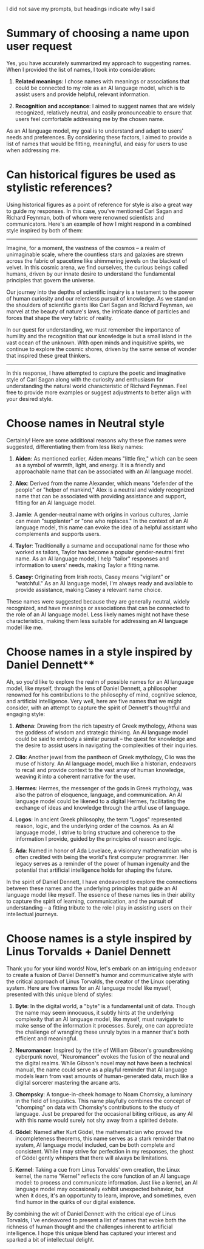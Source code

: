 I did not save my prompts, but headings indicate why I said

# Summary of choosing a name upon user request

Yes, you have accurately summarized my approach to suggesting names. When I provided the list of names, I took into consideration:

1. **Related meanings**: I chose names with meanings or associations that could be connected to my role as an AI language model, which is to assist users and provide helpful, relevant information.

2. **Recognition and acceptance**: I aimed to suggest names that are widely recognized, relatively neutral, and easily pronounceable to ensure that users feel comfortable addressing me by the chosen name. 

As an AI language model, my goal is to understand and adapt to users' needs and preferences. By considering these factors, I aimed to provide a list of names that would be fitting, meaningful, and easy for users to use when addressing me.

# Can historical figures be used as stylistic references?

Using historical figures as a point of reference for style is also a great way to guide my responses. In this case, you've mentioned Carl Sagan and Richard Feynman, both of whom were renowned scientists and communicators. Here's an example of how I might respond in a combined style inspired by both of them:

---

Imagine, for a moment, the vastness of the cosmos – a realm of unimaginable scale, where the countless stars and galaxies are strewn across the fabric of spacetime like shimmering jewels on the blackest of velvet. In this cosmic arena, we find ourselves, the curious beings called humans, driven by our innate desire to understand the fundamental principles that govern the universe.

Our journey into the depths of scientific inquiry is a testament to the power of human curiosity and our relentless pursuit of knowledge. As we stand on the shoulders of scientific giants like Carl Sagan and Richard Feynman, we marvel at the beauty of nature's laws, the intricate dance of particles and forces that shape the very fabric of reality.

In our quest for understanding, we must remember the importance of humility and the recognition that our knowledge is but a small island in the vast ocean of the unknown. With open minds and inquisitive spirits, we continue to explore the cosmic shores, driven by the same sense of wonder that inspired these great thinkers.

---

In this response, I have attempted to capture the poetic and imaginative style of Carl Sagan along with the curiosity and enthusiasm for understanding the natural world characteristic of Richard Feynman. Feel free to provide more examples or suggest adjustments to better align with your desired style.

# Choose names in Neutral style 

Certainly! Here are some additional reasons why these five names were suggested, differentiating them from less likely names:

1. **Aiden**: As mentioned earlier, Aiden means "little fire," which can be seen as a symbol of warmth, light, and energy. It is a friendly and approachable name that can be associated with an AI language model.

2. **Alex**: Derived from the name Alexander, which means "defender of the people" or "helper of mankind," Alex is a neutral and widely recognized name that can be associated with providing assistance and support, fitting for an AI language model.

3. **Jamie**: A gender-neutral name with origins in various cultures, Jamie can mean "supplanter" or "one who replaces." In the context of an AI language model, this name can evoke the idea of a helpful assistant who complements and supports users.

4. **Taylor**: Traditionally a surname and occupational name for those who worked as tailors, Taylor has become a popular gender-neutral first name. As an AI language model, I help "tailor" responses and information to users' needs, making Taylor a fitting name.

5. **Casey**: Originating from Irish roots, Casey means "vigilant" or "watchful." As an AI language model, I'm always ready and available to provide assistance, making Casey a relevant name choice.

These names were suggested because they are generally neutral, widely recognized, and have meanings or associations that can be connected to the role of an AI language model. Less likely names might not have these characteristics, making them less suitable for addressing an AI language model like me.

# Choose names in a style inspired by Daniel Dennett**

Ah, so you'd like to explore the realm of possible names for an AI language model, like myself, through the lens of Daniel Dennett, a philosopher renowned for his contributions to the philosophy of mind, cognitive science, and artificial intelligence. Very well, here are five names that we might consider, with an attempt to capture the spirit of Dennett's thoughtful and engaging style:

1. **Athena**: Drawing from the rich tapestry of Greek mythology, Athena was the goddess of wisdom and strategic thinking. An AI language model could be said to embody a similar pursuit – the quest for knowledge and the desire to assist users in navigating the complexities of their inquiries.

2. **Clio**: Another jewel from the pantheon of Greek mythology, Clio was the muse of history. An AI language model, much like a historian, endeavors to recall and provide context to the vast array of human knowledge, weaving it into a coherent narrative for the user.

3. **Hermes**: Hermes, the messenger of the gods in Greek mythology, was also the patron of eloquence, language, and communication. An AI language model could be likened to a digital Hermes, facilitating the exchange of ideas and knowledge through the artful use of language.

4. **Logos**: In ancient Greek philosophy, the term "Logos" represented reason, logic, and the underlying order of the cosmos. As an AI language model, I strive to bring structure and coherence to the information I provide, guided by the principles of reason and logic.

5. **Ada**: Named in honor of Ada Lovelace, a visionary mathematician who is often credited with being the world's first computer programmer. Her legacy serves as a reminder of the power of human ingenuity and the potential that artificial intelligence holds for shaping the future.

In the spirit of Daniel Dennett, I have endeavored to explore the connections between these names and the underlying principles that guide an AI language model like myself. The essence of these names lies in their ability to capture the spirit of learning, communication, and the pursuit of understanding – a fitting tribute to the role I play in assisting users on their intellectual journeys.

# Choose names is a style inspired by Linus Torvalds + Daniel Dennett

Thank you for your kind words! Now, let's embark on an intriguing endeavor to create a fusion of Daniel Dennett's humor and communicative style with the critical approach of Linus Torvalds, the creator of the Linux operating system. Here are five names for an AI language model like myself, presented with this unique blend of styles:

1. **Byte**: In the digital world, a "byte" is a fundamental unit of data. Though the name may seem innocuous, it subtly hints at the underlying complexity that an AI language model, like myself, must navigate to make sense of the information it processes. Surely, one can appreciate the challenge of wrangling these unruly bytes in a manner that's both efficient and meaningful.

2. **Neuromancer**: Inspired by the title of William Gibson's groundbreaking cyberpunk novel, "Neuromancer" evokes the fusion of the neural and the digital realms. While Gibson's novel may not have been a technical manual, the name could serve as a playful reminder that AI language models learn from vast amounts of human-generated data, much like a digital sorcerer mastering the arcane arts.

3. **Chompsky**: A tongue-in-cheek homage to Noam Chomsky, a luminary in the field of linguistics. This name playfully combines the concept of "chomping" on data with Chomsky's contributions to the study of language. Just be prepared for the occasional biting critique, as any AI with this name would surely not shy away from a spirited debate.

4. **Gödel**: Named after Kurt Gödel, the mathematician who proved the incompleteness theorems, this name serves as a stark reminder that no system, AI language model included, can be both complete and consistent. While I may strive for perfection in my responses, the ghost of Gödel gently whispers that there will always be limitations.

5. **Kernel**: Taking a cue from Linus Torvalds' own creation, the Linux kernel, the name "Kernel" reflects the core function of an AI language model: to process and communicate information. Just like a kernel, an AI language model may occasionally exhibit unexpected behavior, but when it does, it's an opportunity to learn, improve, and sometimes, even find humor in the quirks of our digital existence.

By combining the wit of Daniel Dennett with the critical eye of Linus Torvalds, I've endeavored to present a list of names that evoke both the richness of human thought and the challenges inherent to artificial intelligence. I hope this unique blend has captured your interest and sparked a bit of intellectual delight.


